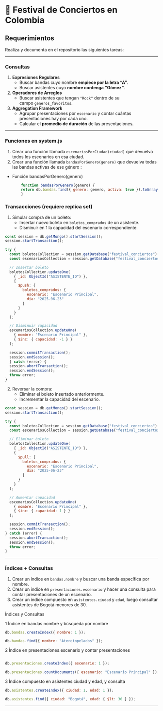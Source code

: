 # 🎤 Festival de Conciertos en Colombia

## Requerimientos

Realiza y documenta en el repositorio las siguientes tareas:

---

### **Consultas**

1. **Expresiones Regulares**
    - Buscar bandas cuyo nombre **empiece por la letra “A”**.
    - Buscar asistentes cuyo **nombre contenga "Gómez"**.
2. **Operadores de Arreglos**
    - Buscar asistentes que tengan `"Rock"` dentro de su campo `generos_favoritos`.
3. **Aggregation Framework**
    - Agrupar presentaciones por `escenario` y contar cuántas presentaciones hay por cada uno.
    - Calcular el **promedio de duración** de las presentaciones.

---

### **Funciones en system.js**

1. Crear una función llamada `escenariosPorCiudad(ciudad)` que devuelva todos los escenarios en esa ciudad.
2. Crear una función llamada `bandasPorGenero(genero)` que devuelva todas las bandas activas de ese género :

- Función bandasPorGenero(genero)   
    ```js
        function bandasPorGenero(genero) {
        return db.bandas.find({ genero: genero, activa: true }).toArray();
        }
    ```
### **Transacciones (requiere replica set)**

1. Simular compra de un boleto:
    - Insertar nuevo boleto en `boletos_comprados` de un asistente.
    - Disminuir en 1 la capacidad del escenario correspondiente.
```js
const session = db.getMongo().startSession();
session.startTransaction();

try {
  const boletosCollection = session.getDatabase("festival_conciertos").asistentes;
  const escenariosCollection = session.getDatabase("festival_conciertos").escenarios;

  // Insertar boleto
  boletosCollection.updateOne(
    { _id: ObjectId("ASISTENTE_ID") },
    {
      $push: {
        boletos_comprados: {
          escenario: "Escenario Principal",
          dia: "2025-06-23"
        }
      }
    }
  );

  // Disminuir capacidad
  escenariosCollection.updateOne(
    { nombre: "Escenario Principal" },
    { $inc: { capacidad: -1 } }
  );

  session.commitTransaction();
  session.endSession();
  } catch (error) {
  session.abortTransaction();
  session.endSession();
  throw error;
}
```
2. Reversar la compra:
    - Eliminar el boleto insertado anteriormente.
    - Incrementar la capacidad del escenario.
```   js 
const session = db.getMongo().startSession();
session.startTransaction();

try {
  const boletosCollection = session.getDatabase("festival_conciertos").asistentes;
  const escenariosCollection = session.getDatabase("festival_conciertos").escenarios;

  // Eliminar boleto
  boletosCollection.updateOne(
    { _id: ObjectId("ASISTENTE_ID") },
    {
      $pull: {
        boletos_comprados: {
          escenario: "Escenario Principal",
          dia: "2025-06-23"
        }
      }
    }
  );

  // Aumentar capacidad
  escenariosCollection.updateOne(
    { nombre: "Escenario Principal" },
    { $inc: { capacidad: 1 } }
  );

  session.commitTransaction();
  session.endSession();
} catch (error) {
  session.abortTransaction();
  session.endSession();
  throw error;
}
```
---

### **Índices + Consultas**

1. Crear un índice en `bandas.nombre` y buscar una banda específica por nombre.
2. Crear un índice en `presentaciones.escenario` y hacer una consulta para contar presentaciones de un escenario.
3. Crear un índice compuesto en `asistentes.ciudad` y `edad`, luego consultar asistentes de Bogotá menores de 30.

 Índices y Consultas

1 Índice en bandas.nombre y búsqueda por nombre
```js
db.bandas.createIndex({ nombre: 1 });

db.bandas.find({ nombre: "Aterciopelados" });
```
2 Índice en presentaciones.escenario y contar presentaciones
```js

db.presentaciones.createIndex({ escenario: 1 });

db.presentaciones.countDocuments({ escenario: "Escenario Principal" });
```
3 Índice compuesto en asistentes.ciudad y edad, y consulta
```js
db.asistentes.createIndex({ ciudad: 1, edad: 1 });

db.asistentes.find({ ciudad: "Bogotá", edad: { $lt: 30 } });
```
---

